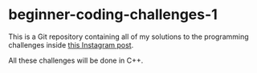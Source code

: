 # beginner-coding-challenges-1

This is a Git repository containing all of my solutions to
the programming challenges inside [this Instagram post](https://www.instagram.com/p/B4cb-LTgT9G/).

All these challenges will be done in C++.
